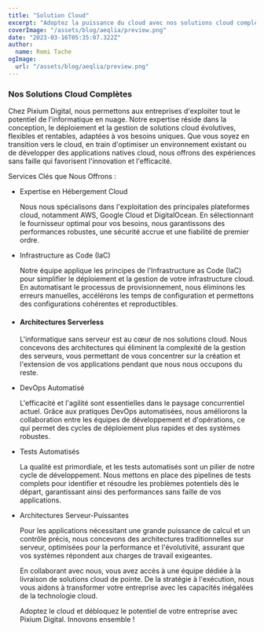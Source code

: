 ```yaml
---
title: "Solution Cloud"
excerpt: "Adoptez la puissance du cloud avec nos solutions cloud complètes"
coverImage: "/assets/blog/aeqlia/preview.png"
date: "2023-03-16T05:35:07.322Z"
author:
  name: Remi Tache
ogImage:
  url: "/assets/blog/aeqlia/preview.png"
---
```


<h3>Nos Solutions Cloud Complètes</h3>

Chez Pixium Digital, nous permettons aux entreprises d'exploiter tout le potentiel de l'informatique en nuage. Notre expertise réside dans la conception, le déploiement et la gestion de solutions cloud évolutives, flexibles et rentables, adaptées à vos besoins uniques. Que vous soyez en transition vers le cloud, en train d'optimiser un environnement existant ou de développer des applications natives cloud, nous offrons des expériences sans faille qui favorisent l'innovation et l'efficacité.

Services Clés que Nous Offrons :

<ul>
<li>
Expertise en Hébergement Cloud

Nous nous spécialisons dans l'exploitation des principales plateformes cloud, notamment AWS, Google Cloud et DigitalOcean. En sélectionnant le fournisseur optimal pour vos besoins, nous garantissons des performances robustes, une sécurité accrue et une fiabilité de premier ordre.
</li>

<li>
Infrastructure as Code (IaC)

Notre équipe applique les principes de l'Infrastructure as Code (IaC) pour simplifier le déploiement et la gestion de votre infrastructure cloud. En automatisant le processus de provisionnement, nous éliminons les erreurs manuelles, accélérons les temps de configuration et permettons des configurations cohérentes et reproductibles.
</li>

<li>
<h4 class="h1">Architectures Serverless</h4>

L'informatique sans serveur est au cœur de nos solutions cloud. Nous concevons des architectures qui éliminent la complexité de la gestion des serveurs, vous permettant de vous concentrer sur la création et l'extension de vos applications pendant que nous nous occupons du reste.
</li>

<li>
DevOps Automatisé

L'efficacité et l'agilité sont essentielles dans le paysage concurrentiel actuel. Grâce aux pratiques DevOps automatisées, nous améliorons la collaboration entre les équipes de développement et d'opérations, ce qui permet des cycles de déploiement plus rapides et des systèmes robustes.
</li>

<li>
Tests Automatisés

La qualité est primordiale, et les tests automatisés sont un pilier de notre cycle de développement. Nous mettons en place des pipelines de tests complets pour identifier et résoudre les problèmes potentiels dès le départ, garantissant ainsi des performances sans faille de vos applications.
</li>

<li>
Architectures Serveur-Puissantes

Pour les applications nécessitant une grande puissance de calcul et un contrôle précis, nous concevons des architectures traditionnelles sur serveur, optimisées pour la performance et l'évolutivité, assurant que vos systèmes répondent aux charges de travail exigeantes.
</li>

En collaborant avec nous, vous avez accès à une équipe dédiée à la livraison de solutions cloud de pointe. De la stratégie à l'exécution, nous vous aidons à transformer votre entreprise avec les capacités inégalées de la technologie cloud.

Adoptez le cloud et débloquez le potentiel de votre entreprise avec Pixium Digital. Innovons ensemble !
